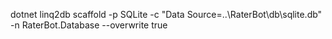 dotnet linq2db scaffold -p SQLite -c "Data Source=..\RaterBot\db\sqlite.db" -n RaterBot.Database --overwrite true